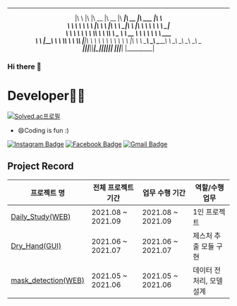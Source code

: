<div align=center>
  
  ___       __   ________  ________  ________  ________  ________   ________     
 |\  \     |\  \|\   __  \|\   __  \|\   ____\|\   __  \|\   ___  \|\   ____\    
 \ \  \    \ \  \ \  \|\  \ \  \|\  \ \  \___|\ \  \|\  \ \  \\ \  \ \  \___|    
  \ \  \  __\ \  \ \  \\\  \ \  \\\  \ \_____  \ \   __  \ \  \\ \  \ \  \  ___  
   \ \  \|\__\_\  \ \  \\\  \ \  \\\  \|____|\  \ \  \ \  \ \  \\ \  \ \  \|\  \ 
    \ \____________\ \_______\ \_______\____\_\  \ \__\ \__\ \__\\ \__\ \_______\
     \|____________|\|_______|\|_______|\_________\|__|\|__|\|__| \|__|\|_______|
                                       \|_________|                              

</div>

### Hi there 👋

<!-- <div align=center> -->


# **Developer👨‍💻** <!--[![Hits](https://hits.seeyoufarm.com/api/count/incr/badge.svg?url=https%3A%2F%2Fgithub.com%2Fzzsza)](https://hits.yws1502.com) -->

[![Solved.ac프로필](http://mazassumnida.wtf/api/v2/generate_badge?boj=yws1502)](https://solved.ac/profile/yws1502)


- 😄Coding is fun :)

[![Instagram Badge](https://img.shields.io/badge/-Instagram-dd2a7b?style=flat-square&logo=instagram&logoColor=white&link=https://www.instagram.com/ttest/)](https://www.instagram.com/usang_yun/) [![Facebook Badge](https://img.shields.io/badge/facebook-1877f2?style=flat-square&logo=facebook&logoColor=white&link=https://www.facebook.com/tae.y.kim.56)](https://www.facebook.com/profile.php?id=100007297308754) [![Gmail Badge](https://img.shields.io/badge/Gmail-d14836?style=flat-square&logo=Gmail&logoColor=white&link=mailto:kimtaeyou0923@gmail.com)](mailto:woosang0430@gmail.com)
<!--   [![Tech Blog Badge](http://img.shields.io/badge/-Tech%20blog-black?style=flat-square&logo=github&link=https://shoman2.github.io/)](https://shoman2.github.io/) -->


## Project Record
| 프로젝트 명 | 전체 프로젝트 기간 | 업무 수행 기간 | 역할/수행 업무 |
| -- | -- | -- | --|
| [Daily_Study(WEB)](https://github.com/yws1502/DailyStudy) | 2021.08 ~ 2021.09 | 2021.08 ~ 2021.09 | 1인 프로젝트 |
| [Dry_Hand(GUI)](https://velog.io/@yws1502/DryHand-Project) | 2021.06 ~ 2021.07 | 2021.06 ~ 2021.07 | 제스처 추출 모듈 구현 |
| [mask_detection(WEB)](https://velog.io/@yws1502/Mask-Recognition-Project) | 2021.05 ~ 2021.06 | 2021.05 ~ 2021.06 | 데이터 전처리, 모델 설계 |




<!-- **yws1502/yws1502** is a ✨ _special_ ✨ repository because its `README.md` (this file) appears on your GitHub profile.

Here are some ideas to get you started:

- 🔭 I’m currently working on ...
- 🌱 I’m currently learning ...
- 👯 I’m looking to collaborate on ...
- 🤔 I’m looking for help with ...
- 💬 Ask me about ...
- 📫 How to reach me: ...
- 😄 Pronouns: ...
- ⚡ Fun fact: ... -->

